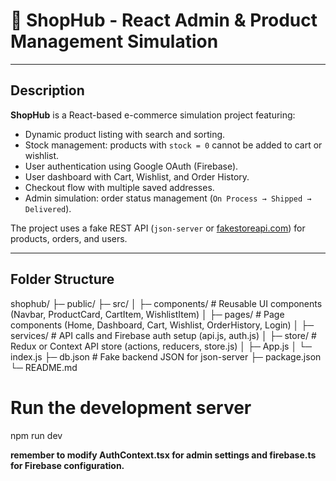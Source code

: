 # 🛒 ShopHub - React Admin & Product Management Simulation

---

## Description
**ShopHub** is a React-based e-commerce simulation project featuring:

- Dynamic product listing with search and sorting.  
- Stock management: products with `stock = 0` cannot be added to cart or wishlist.  
- User authentication using Google OAuth (Firebase).  
- User dashboard with Cart, Wishlist, and Order History.  
- Checkout flow with multiple saved addresses.  
- Admin simulation: order status management (`On Process → Shipped → Delivered`).  

The project uses a fake REST API (`json-server` or [fakestoreapi.com](https://fakestoreapi.com)) for products, orders, and users.

---

## Folder Structure

shophub/
├─ public/
├─ src/
│ ├─ components/ # Reusable UI components (Navbar, ProductCard, CartItem, WishlistItem)
│ ├─ pages/ # Page components (Home, Dashboard, Cart, Wishlist, OrderHistory, Login)
│ ├─ services/ # API calls and Firebase auth setup (api.js, auth.js)
│ ├─ store/ # Redux or Context API store (actions, reducers, store.js)
│ ├─ App.js
│ └─ index.js
├─ db.json # Fake backend JSON for json-server
├─ package.json
└─ README.md

# Run the development server
npm run dev

**remember to modify AuthContext.tsx for admin settings and firebase.ts for Firebase configuration.**
 
 

